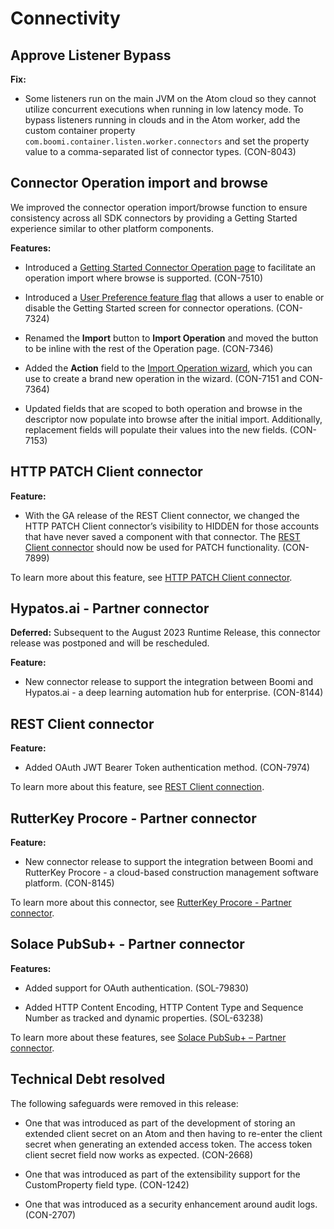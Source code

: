# Connectivity 

<head>
  <meta name="guidename" content="Release Notes"/>
  <meta name="context" content="GUID-c22f930c-64cd-47fd-bddf-3a1ea9003cb1"/>
</head>


## Approve Listener Bypass 

**Fix:**

-   Some listeners run on the main JVM on the Atom cloud so they cannot utilize concurrent executions when running in low latency mode. To bypass listeners running in clouds and in the Atom worker, add the custom container property `com.boomi.container.listen.worker.connectors` and set the property value to a comma-separated list of connector types. \(CON-8043\)


## Connector Operation import and browse 

We improved the connector operation import/browse function to ensure consistency across all SDK connectors by providing a Getting Started experience similar to other platform components.

**Features:**

-   Introduced a [Getting Started Connector Operation page](../../Integration/Process%20building/c-atm-Connector_Operation_components_106fbc54-b0eb-45aa-91df-d2a401b5a952.md) to facilitate an operation import where browse is supported. \(CON-7510\)

-   Introduced a [User Preference feature flag](../../Platform/atm-Preferences_8755af68-ec6f-4f6d-8c03-416e654cf479.md) that allows a user to enable or disable the Getting Started screen for connector operations. \(CON-7324\)

-   Renamed the **Import** button to **Import Operation** and moved the button to be inline with the rest of the Operation page. \(CON-7346\)

-   Added the **Action** field to the [Import Operation wizard](t-atm-Using_an_operation_components_Import_Wizard_06a221cf-becb-485b-8067-fae1f8aeeed0.md), which you can use to create a brand new operation in the wizard. \(CON-7151 and CON-7364\)

-   Updated fields that are scoped to both operation and browse in the descriptor now populate into browse after the initial import. Additionally, replacement fields will populate their values into the new fields. \(CON-7153\)


## HTTP PATCH Client connector 

**Feature:**

-   With the GA release of the REST Client connector, we changed the HTTP PATCH Client connector’s visibility to HIDDEN for those accounts that have never saved a component with that connector. The [REST Client connector](../../Integration/Connectors/int-REST_Client_connector_686f3452-ce89-4a04-bf73-2dfd603ae3f7.md) should now be used for PATCH functionality. \(CON-7899\)


To learn more about this feature, see [HTTP PATCH Client connector](r-atm-Patch_connector_e0d03b26-9201-4b0d-9a6e-c68ffe42d71b.md).

## Hypatos.ai - Partner connector 

**Deferred:** Subsequent to the August 2023 Runtime Release, this connector release was postponed and will be rescheduled.

**Feature:**

-   New connector release to support the integration between Boomi and Hypatos.ai - a deep learning automation hub for enterprise. \(CON-8144\)


## REST Client connector 

**Feature:**

-   Added OAuth JWT Bearer Token authentication method. \(CON-7974\)

To learn more about this feature, see [REST Client connection](int-REST_Client_connection_367e5540-3a08-44bd-a20b-ae3a93f62833.md).

## RutterKey Procore - Partner connector 

**Feature:**

-   New connector release to support the integration between Boomi and RutterKey Procore - a cloud-based construction management software platform. \(CON-8145\)


To learn more about this connector, see [RutterKey Procore - Partner connector](int-RutterKey_Procore_connector_81f12fcf-0d8a-4538-9af0-41bc61251d1a.md).

## Solace PubSub+ - Partner connector 

**Features:**

-   Added support for OAuth authentication. \(SOL-79830\)

-   Added HTTP Content Encoding, HTTP Content Type and Sequence Number as tracked and dynamic properties. \(SOL-63238\)


To learn more about these features, see [ Solace PubSub+ – Partner connector](int-Solace_PubSub_connector_b38dbd64-539a-40f5-854b-1efd40b4477d.md).

## Technical Debt resolved 

The following safeguards were removed in this release:

-   One that was introduced as part of the development of storing an extended client secret on an Atom and then having to re-enter the client secret when generating an extended access token. The access token client secret field now works as expected. \(CON-2668\)

-   One that was introduced as part of the extensibility support for the CustomProperty field type. \(CON-1242\)

-   One that was introduced as a security enhancement around audit logs. \(CON-2707\)